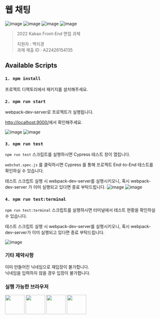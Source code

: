 # 웹 채팅

![image](https://img.shields.io/badge/Javascript-20232A.svg?style=appveyor&logo=javascript&logoColor=%23F7DF1E)
![image](https://img.shields.io/badge/HTML5-20232A.svg?&style=appveyor&logo=html5&logoColor=E34F26)
![image](https://img.shields.io/badge/CSS3-20232A.svg?&style=appveyor&logo=css3&logoColor=1572B6)
![image](https://img.shields.io/badge/Made%20for-VSCode-3260a8.svg?style=appveyor)


> 2022 Kakao Front-End 면접 과제 
> 
> 지원자 : 백지경 \
> 과제 제출 ID : A22426154135 

## Available Scripts

### `1. npm install`
프로젝트 디렉토리에서 패키지를 설치해주세요.


### `2. npm run start`
webpack-dev-server로 프로젝트가 실행됩니다.

[http://localhost:9000/](http://localhost:9000/)에서 확인해주세요.

![image](https://user-images.githubusercontent.com/45033386/166148671-e93ba426-9efd-45cc-9a93-91da9ff89df1.png)
![image](https://user-images.githubusercontent.com/45033386/166148580-f6dc19d6-afd7-471c-a338-b718b9abfc59.png)

### `3. npm run test`
`npm run test` 스크립트를 실행하시면 Cypress 테스트 창이 열립니다.

`webchat.spec.js` 를 클릭하시면 Cypress 를 통해 프로젝트 End-to-End 테스트를 확인하실 수 있습니다.

테스트 스크립트 실행 시 webpack-dev-server를 실행시키오니, 혹시 webpack-dev-server 가 이미 실행되고 있다면 종료 부탁드립니다.
![image](https://user-images.githubusercontent.com/45033386/166148340-a4c2fdeb-41ec-4c4b-9f85-6399bf04d315.png)
![image](https://user-images.githubusercontent.com/45033386/166148458-9a4fdaed-40a9-4db8-b3fb-db36965bb628.png)



### `4. npm run test:terminal`
`npm run test:terminal` 스크립트를 실행하시면 터미널에서 테스트 현황을 확인하실 수 있습니다.

테스트 스크립트 실행 시 webpack-dev-server를 실행시키오니, 혹시 webpack-dev-server가 이미 실행되고 있다면 종료 부탁드립니다.

![image](https://user-images.githubusercontent.com/45033386/166148141-dc050df7-e840-4468-95e9-1be7da205c4d.png)

### 기타 제약사항
이미 만들어진 닉네임으로 재입장이 불가합니다.\
닉네임을 입력하지 않을 경우 입장이 불가합니다.

### 실행 가능한 브라우저
<img src="https://github.com/creativetimofficial/public-assets/blob/master/logos/chrome-logo.png?raw=true" width="64" height="64"> <img src="https://raw.githubusercontent.com/creativetimofficial/public-assets/master/logos/firefox-logo.png" width="64" height="64"> <img src="https://raw.githubusercontent.com/creativetimofficial/public-assets/master/logos/edge-logo.png" width="64" height="64"> <img src="https://raw.githubusercontent.com/creativetimofficial/public-assets/master/logos/safari-logo.png" width="64" height="64">